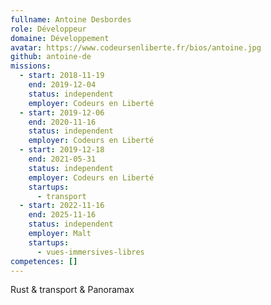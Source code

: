 ```yaml
---
fullname: Antoine Desbordes
role: Développeur
domaine: Développement
avatar: https://www.codeursenliberte.fr/bios/antoine.jpg
github: antoine-de
missions:
  - start: 2018-11-19
    end: 2019-12-04
    status: independent
    employer: Codeurs en Liberté
  - start: 2019-12-06
    end: 2020-11-16
    status: independent
    employer: Codeurs en Liberté
  - start: 2019-12-18
    end: 2021-05-31
    status: independent
    employer: Codeurs en Liberté
    startups:
      - transport
  - start: 2022-11-16
    end: 2025-11-16
    status: independent
    employer: Malt
    startups:
      - vues-immersives-libres
competences: []
---
```


Rust & transport & Panoramax
